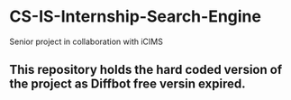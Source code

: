 # CS-IS-Internship-Search-Engine
Senior project in collaboration with iCIMS
## This repository holds the hard coded version of the project as Diffbot free versin expired. 
